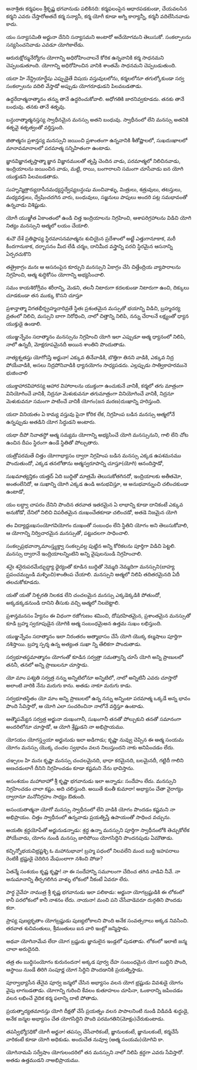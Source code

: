 అనాశ్రితః కర్మఫలం
శ్రీకృష్ణ భగవానుడు పలికినది: కర్మఫలంపైన ఆధారపడకుండా, చేయవలసిన కర్మని ఎవరు చేస్తారోఅతదే కర్మ సన్యాసీ, కర్మ యోగీ కూడా అగ్ని కార్యాన్నీ, కర్మనీ వదిలేసినవాడు కాదు.

యం సన్యాసమితి
అర్జునా దేనిని సన్యాసమని అంటారో అదేయోగమని తెలుసుకో. సంకల్పాలను సన్యసించనివాడు ఎవడూ యోగికాలేడు.

ఆరురుక్షోర్మునేర్యోగం
యోగాన్ని అధిరోహించాలనే కోరిక ఉన్నవానికి కర్మ సాధనమని చెప్పబడుతూంది. యోగాన్ని అధిరోహించిన వానికి శాంతమే సాధనమని చెప్పబడుతుంది.

యదా హి నేన్ద్రియార్థేషు
ఎప్పుడైతే విషయ వస్తువులలోను, కర్మలలోనూ తగుల్కోకుండా సర్వ సంకల్పాలను వదిలి వేస్తాడో అప్పుడు యోగరూఢుడని పిలవబడతాడు.

ఉద్ధరేదాత్మనాత్మానం
తన్ను తానే ఉద్ధరించుకోవాలి. అధోగతికి జారనివ్వకూడదు. తనకు తానే బంధువు. తనకు తానే శతృవు.

బన్ధురాత్మాత్మనస్తస్య
స్వాధీనమైన మనస్సు అతని బంధువు. స్వాధీనంలో లేని మనస్సు అతనికి శతృవై శతృత్వంతో వర్తిస్తుంది.

జితాత్మనః ప్రశాన్తస్య
మనస్సుని జయించి ప్రశాంతంగా ఉన్నవానికి శీతోష్ణాలలో, సుఖదుఃఖాలలో మానావమానాలలో పరమాత్మ సన్నిహితంగా ఉంటాడు.

జ్ఞానవిజ్ఞానతృప్తాత్మా
జ్ఞాన విజ్ఞానములతో తృప్తి చెందిన వాడు, పరమాత్మలో నిలిచినవాడు, ఇంద్రియాలను జయించిన వాడు, మట్టి, రాయి, బంగారాలని సమంగా చూసేవాడు ఐన యోగి యుక్తుడని పిలవబడతాడు.

సుహృన్మిత్రార్యుదాసీనమధ్యస్థద్వేష్యబన్ధుషు
మంచివాళ్ళు, మిత్రులు, శత్రువులు, తటస్తులు, మధ్యవర్తులు, ద్వేషించదగిన వారు, బంధువులు, సజ్జనులు పాపులు అందరి పట్ల సమభావంతో ఉన్నవాడు విశిష్టుడు.

యోగీ యుఞ్జీత
ఏకాంతంలో ఉండి చిత్త ఇంద్రియాలను నిగ్రహించి, ఆశాపరిగ్రహాలను విడిచి యోగి నిత్యం మనస్సుని ఆత్మలో లయం చేయాలి.

శుచౌ దేశే ప్రతిష్ఠాప్య స్థిరమాసనమాత్మనః
శుచియైన ప్రదేశాంలో అట్టే ఎత్తుగానూకాక, మరీ కిందగానుకాక, దర్బాసనం మీద లేడి చర్మం, దానిమీద వస్త్రాన్ని పరచి స్థిరమైన ఆసనాన్ని ఏర్పరచుకొని

తత్రైకాగ్రం మనః
ఆ ఆసనంపైన కూర్చుని మనస్సుని ఏకాగ్రం చేసి చిత్తేంద్రియ వ్యాపారాలను నిగ్రహించి, ఆత్మ శుద్ధికోసం యోగాన్ని అభ్యసించాలి.

సమం కాయశిరోగ్రీవం
శరీరాన్ని, మెడని, తలనీ నిటారుగా కదలకుండా నిటారుగా ఉంచి, దిక్కులు చూడకుండా తన ముక్కు కొసని చూస్తూ

ప్రశాన్తాత్మా విగతభీర్బ్రహ్మచారివ్రతే స్థితః
ప్రశంతమైన మస్సుతో భయాన్ని విడిచి, బ్రహ్మచర్య వ్రతంలో నిలిచి, మస్సుని బాగా నిరోధించి, నాలో చిత్తాన్ని నిలిపి, నన్ను చేరాలనే లక్ష్యంతో ధ్యాన యుక్తుడై ఉండాలి.

యుఞ్జన్నేవం సదాత్మానం
మనస్సును నిగ్రహించి యోగి ఇలా ఎప్పుడూ ఆత్మ ధ్యానంలో నిలిపి, నాలో ఉన్నదీ, మోక్షరూపమైనదీ అయిన శాంతిని పొందుతాడు.

నాత్యశ్నతస్తు యోగోऽస్తి
అర్జునా! ఎక్కువ తినేవాడికి, బొత్తిగా తినని వాడికి, ఎక్కువ నిద్ర పోయేవాడికి, అసలు నిద్రపోనివాడికి ధ్యానయోగం సాధ్యపడదు. ఎల్లప్పుడు సాత్వికాహరమునె భుజించాలి

యుక్తాహారవిహారస్య
ఆహార విహారాలను యుక్తంగా ఉంచుకునే వానికీ, కర్మలో తగు మాత్రంగా వినియోగించే వానికీ, నిద్రనూ మెళుకువనూ తగుమాత్రంగా వినియోగించే వానికీ, నిద్రనూ మెళుకువనూ సమంగా పాటించే వానికీ యోగం(జన మరణ)దుఃఖాన్ని హరిస్తుంది.

యదా వినియతం
ఏ కామ్య వస్తువు పైనా కోరిక లేక, నిగ్రహింప బడిన మనస్సు ఆత్మలోనే ఉన్నప్పుడు అతడిని యోగ సిద్ధుడని అంటారు.

యథా దీపో నివాతస్థో
ఆత్మ సమ్యమ యోగాన్ని అభ్యసించే యోగి మనస్సునుని, గాలి లేని చోట ఉంచిన దీపం స్థిరంగా ఉండే స్థితితో పోల్చుతారు.

యత్రోపరమతే చిత్తం
యోగాభ్యాసం ద్వారా నిగ్రహింప బడిన మనస్సు ఎక్కడ ఉపశమనము పొందుతుందో, ఎక్కడ తనలోతాను ఆత్మస్వరూపాన్ని చూస్తూ(యోగి) ఆనందిస్తాడో,

సుఖమాత్యన్తికం యత్తద్
ఏది బుద్ధితో మాత్రమే తెలుసుకోతగినదో, ఇంద్రియాలకు అతీతమో, అంతంలేనిదో, ఆ సుఖాన్ని యోగి ఎక్కడ ఉండి అనుభవిస్తూ, ఆ అనుభవాన్నుంచి చలించకుండా ఉంటాడో,

యం లబ్ధ్వా చాపరం
దేనిని పొందిన తరవాత ఇతరమైన ఏ లాభాన్ని కూడా దానికంటే ఎక్కువ అనుకోడో, దేనిలో నిలిచి విపరీతమైన దుఃఖంచేతకూడా చలించడో, అతడె నిజమైన యోగి

తం విద్యాద్దుఃఖసంయోగవియోగం
దుఃఖంతో సంబంధం లేని స్థితిని యోగం అని తెలుసుకోవాలి, ఆ యోగాన్ని నిర్విచారమైన మనస్సుతో, పట్టుదలగా సాధించాలి.

సంకల్పప్రభవాన్కామాంస్త్యక్త్వా
సంకల్పవల్ల పుట్టిన అన్ని కోరికలను పూర్తిగా విడిచి పెట్టలి. మనస్సు ద్వారానే ఇంద్రియాలన్నింటిని అన్ని వైపులనుండి నిగ్రహించాలి.

శనైః శనైరుపరమేద్బుద్ధ్యా
ధైర్యంతో కూడిన బుద్ధితో నెమ్మది నెమ్మదిగా మనస్సుని(బాహ్య ప్రపంచమ్నుండి మళ్ళించి)శాంతింప చేయాలి. మనస్సుని ఆత్మలో నిలిపి తదితరమైనది ఏదీ తలచుకోకూడదు.

యతో యతో నిశ్చరతి
నిలకడ లేని చంచలమైన మనస్సు ఎక్కడెక్కడికి పోతుందో, అక్కడక్కడనుండి దానిని తీసుకు వచ్చి ఆత్మలో నిలబెట్టాలి.

ప్రశాన్తమనసం హ్యేనం
ఈ విధంగా రజోగుణం శమించి, దోషరహితమైన, ప్రశాంతమైన మనస్సుతో కూడి బ్రహ్మ స్వరూపుడైన యోగికి ఆత్మ సంబంధమైఅన ఉత్తమ సుఖం లభిస్తుంది.

యుఞ్జన్నేవం సదాత్మానం
ఇలా నిరంతరం ఆత్మాభాసం చేసే యోగి యొక్క కల్మషాలు పూర్తిగా నశిస్తాయి. బ్రహ్మ స్పర్శ ఉన్న అత్యంత సుఖా న్ని తేలికగా పొందుతాడు.

సర్వభూతస్థమాత్మానం
యోగంతో కూడిన సర్వత్రా సమత్వాన్ని చూసే యోగి అన్ని ప్రాణులలో తననీ, తనలో అన్ని ప్రాణులనూ చూస్తాడు.

యో మాం పశ్యతి సర్వత్ర
నన్ను అన్నిటిలోనూ అన్నిటిలో, నాలో అన్నిటినీ ఎవరు చూస్తారో అలాంటి వారికి నేను మరుగు కాను. అతడు నాకూ మరుగు కాడు.

సర్వభూతస్థితం యో మాం
అన్ని ప్రాణులలో ఉన్న నన్ను అన్నింటా పరమాత్మ ఒక్కడే అన్న భావం పొంది సేవిస్తారో, ఆ యోగి ఎలా సంచరించినా నాలోనే వర్తిస్తూ ఉంటాడు.

ఆత్మౌపమ్యేన సర్వత్ర
అర్జునా దుఃఖంగానీ, సుఖంగానీ తనతో పోల్చుకుని తనతో సమానంగా అందరిలోనూ చూస్తాడో, ఆ యోగి శ్రేష్టుడని నా అభిప్రాయము.

యోऽయం యోగస్త్వయా
అర్జునుడు ఇలా అడిగాడు; కృష్ణా నువ్వు చెప్పిన ఈ ఆత్మ సంయమ యోగం మనస్సు యొక్క చంచల స్వభావం వలన నిలుస్తుందని నాకు అనిపించడం లేదు.

చఞ్చలం హి మనః
కృష్ణా మనస్సు చంచలమైనది, భాధా కరమైనది, బలమైనదీ, గట్టిదీ గాలిని అణచడంలాగే దీనిని నిగ్రహించడం కూడా కష్టమని నేను భావిస్తాను.

అసంశయం మహాబాహో
శ్రీ కృష్ణా భగవానుడు ఇలా అన్నాడు: సందేహం లేదు. మనస్సుని నిగ్రహించడం చాలా కష్టం. అది చలిస్తుంది. అయితే కుంతీ కుమారా! అభ్యాసం చేతా వైరాగ్యం ద్వారానూ మనోనిగ్రహం సాధ్యం ఔతుంది.

అసంయతాత్మనా యోగో
మనస్సు స్వాధీనంలో లేని వాడికి యోగం పొందడం కష్టమని నా అభిప్రాయం. చిత్తం స్వాధీనంలో ఉన్నవాడు ప్రయత్నిస్తే ఉపాయంతో సాధించ వచ్చును.

అయతిః శ్రద్ధయోపేతో
అర్జునుడన్నాడు: శ్రద్ధ ఉన్నా మనస్సుని పూర్తిగా స్వాధీనంలోకి తెచ్చుకోలేక పోయేవాడు, యోగం నుండి మనస్సు జారిపోయి యోగసిద్ధిని పొందనపుడు ఏమౌతాడు.

కచ్చిన్నోభయవిభ్రష్టశ్ఛి
ఓ మహానుభావా! బ్రహ్మ పధంలో నిలవలేని మంద బుద్ధి ఇహపరాలు రెంటికీ భ్రష్టుడై చెదిరిన మేఘంలాగా నశించి పోడా?

ఏతన్మే సంశయం కృష్ణ
కృష్ణా! నా ఈ సందేహాన్ని సమూలంగా చేదించ తగిన వాడివి నీవే. నా అనుమానాన్ని తీర్చగలిగిన వాళ్ళు లోకంలో నీకంటే ఏవరూ లేరు.

పార్థ నైవేహ నాముత్ర
శ్రీ కృష్ణ భగవానుడు ఇలా పలికాడు: అర్జునా యోగబ్రష్టుడికి ఈ లోకంలో కానీ పరలోకంలో కానీ నాశనం లేదు. నాయనా! మంచి పని చేసేవాడెవరూ దుర్గతిని పొందడు కదా.

ప్రాప్య పుణ్యకృతాం
యోగబ్రష్టుడు పుణ్యలోకాలని పొంది అనేక సంవత్సరాలు అక్కడ నివసించి. తరవాత శుచివంతులు, శ్రీమంతులు ఐన వారి ఇంట్లో జన్మిస్తాడు.

అథవా యోగినామేవ
లేదా యోగ బ్రష్టుడు జ్ఞానులైన ఇండ్లలో పుడతాడు. లోకంలో ఇలాటి జన్మ చాలా అరుదైనది.

తత్ర తం బుద్ధిసంయోగం
కురునందనా! అక్కడ పూర్వ దేహ సంబంధమైన యోగ బుద్ధిని పొంది, ఆస్థాయి నుండే తిరిగి సంపూర్ణ యోగ సిద్ధిని పొందడానికి ప్రయత్నిస్తాడు.

పూర్వాభ్యాసేన తేనైవ
పూర్వ జన్మలో చేసిన అభ్యాసం వలన యోగ భ్రష్టుడు వివశుడై యోగం వైపు లాగబడతాడు. యోగాన్ని గురించి కేవలం కుతూహలం చూపినా, ఓంకారాన్ని జపించడం వలన లభించే వైదిక కర్మ ఫలాన్ని దాటి పోతాడు.

ప్రయత్నాద్యతమానస్తు
యోగి దీక్షతో చేసే ప్రయత్నం వలన పాపాలనింటి నుండి విడివడి శుద్ధుడై, అనేక జన్మల అభ్యాసం చేత యోగసిద్ధిని పొంది పరమగతిని(మోక్షం)చేరుకుంటాడు.

తపస్విభ్యోऽధికో యోగీ
అర్జనా! తపస్సు చేసేవారికంటే, జ్ఞానులకంటే, జ్ఞానులకంటే, కర్మచేసే వారికంటే కూడా యోగి అధికుడు. అందుచేత నువ్వూ (ఆత్మ సంయమ)యోగివి కా.

యోగినామపి సర్వేషాం
యోగులందరిలో తన మనస్సుని నాలో నిలిపి శ్రద్ధగా ఎవరు సేవిస్తారో. అతడు ఉత్తముడని నాఅభిప్రాయము.